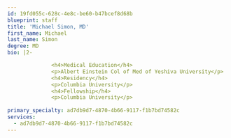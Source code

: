 ```yaml
---
id: 19fd055c-628c-4e8c-be60-b47bcef8d68b
blueprint: staff
title: 'Michael Simon, MD'
first_name: Michael
last_name: Simon
degree: MD
bio: |2-

              <h4>Medical Education</h4>
              <p>Albert Einstein Col of Med of Yeshiva University</p>
              <h4>Residency</h4>
              <p>Columbia University</p>
              <h4>Fellowship</h4>
              <p>Columbia University</p>
          
primary_specialty: ad7db9d7-4870-4b66-9117-f1b7bd74582c
services:
  - ad7db9d7-4870-4b66-9117-f1b7bd74582c
---
```

